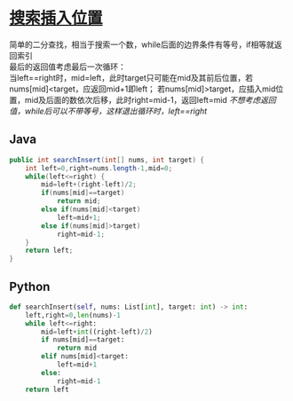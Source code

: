 # [搜索插入位置](https://leetcode-cn.com/problems/search-insert-position/)

简单的二分查找，相当于搜索一个数，while后面的边界条件有等号，if相等就返回索引  
最后的返回值考虑最后一次循环：  
当left==right时，mid=left，此时target只可能在mid及其前后位置，若nums[mid]<target，应返回mid+1即left；
若nums[mid]>target，应插入mid位置，mid及后面的数依次后移，此时right=mid-1，返回left=mid
*不想考虑返回值，while后可以不带等号，这样退出循环时，left==right*

## Java
```java
public int searchInsert(int[] nums, int target) {
    int left=0,right=nums.length-1,mid=0;
    while(left<=right) {
        mid=left+(right-left)/2;
        if(nums[mid]==target)
            return mid;
        else if(nums[mid]<target)
            left=mid+1;
        else if(nums[mid]>target)
            right=mid-1;
    }
    return left;
}
```
## Python
```python
def searchInsert(self, nums: List[int], target: int) -> int:
    left,right=0,len(nums)-1
    while left<=right:
        mid=left+int((right-left)/2)
        if nums[mid]==target:
            return mid
        elif nums[mid]<target:
            left=mid+1
        else:
            right=mid-1
    return left
```
